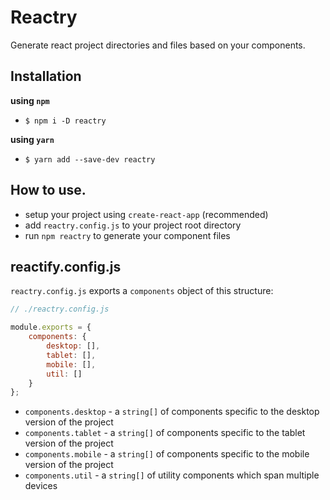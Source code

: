 # Reactry

Generate react project directories and files based on your components.

## Installation

**using `npm`**

- `$ npm i -D reactry`

**using `yarn`**

- `$ yarn add --save-dev reactry`

## How to use.

- setup your project using `create-react-app` (recommended)
- add `reactry.config.js` to your project root directory
- run `npm reactry` to generate your component files

## reactify.config.js

`reactry.config.js` exports a `components` object of this structure:
```js
// ./reactry.config.js

module.exports = {
    components: {
        desktop: [],
        tablet: [],
        mobile: [],
        util: []
    }
};
```

- `components.desktop` - a `string[]` of components specific to the desktop 
version of the project
- `components.tablet` - a `string[]` of components specific to the tablet 
version of the project
- `components.mobile` - a `string[]` of components specific to the mobile 
version of the project
- `components.util` - a `string[]` of utility components which span multiple 
devices